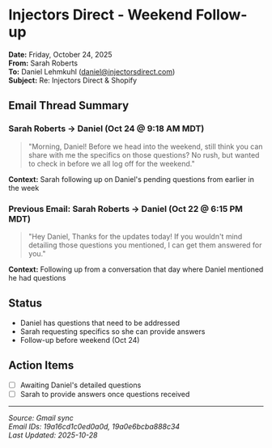 # Injectors Direct - Weekend Follow-up

**Date:** Friday, October 24, 2025  
**From:** Sarah Roberts  
**To:** Daniel Lehmkuhl (daniel@injectorsdirect.com)  
**Subject:** Re: Injectors Direct & Shopify

## Email Thread Summary

### Sarah Roberts → Daniel (Oct 24 @ 9:18 AM MDT)
> "Morning, Daniel! Before we head into the weekend, still think you can share with me the specifics on those questions? No rush, but wanted to check in before we all log off for the weekend."

**Context:** Sarah following up on Daniel's pending questions from earlier in the week

### Previous Email: Sarah Roberts → Daniel (Oct 22 @ 6:15 PM MDT)
> "Hey Daniel, Thanks for the updates today! If you wouldn't mind detailing those questions you mentioned, I can get them answered for you."

**Context:** Following up from a conversation that day where Daniel mentioned he had questions

## Status
- Daniel has questions that need to be addressed
- Sarah requesting specifics so she can provide answers
- Follow-up before weekend (Oct 24)

## Action Items
- [ ] Awaiting Daniel's detailed questions
- [ ] Sarah to provide answers once questions received

---

*Source: Gmail sync*  
*Email IDs: 19a16cd1c0ed0a0d, 19a0e6bcba888c34*  
*Last Updated: 2025-10-28*

